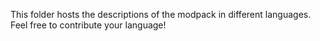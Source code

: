 This folder hosts the descriptions of the modpack in different languages. Feel free to contribute your language!
